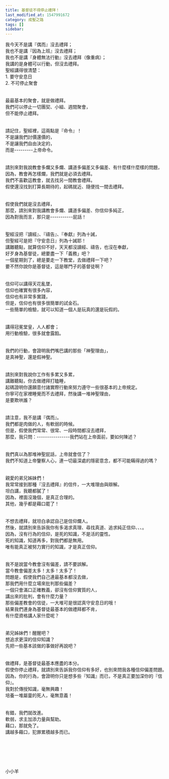 ```yaml
---
title: 基督徒不得停止禮拜！
last_modified_at: 1547991672
category: 成聖之路
tags: []
sidebar: 
---
```


<p>我今天不是講『偶而』沒去禮拜；<br/>我也不是講『因為上班』沒去禮拜；<br/>我也不是講『身體無法行動』沒去禮拜（像重病）；<br/>我講的是身體可以行動，但沒去禮拜。<br/><!--more-->聖經講得很清楚：<br/>1.	要守安息日<br/>2.	不可停止聚會<br/><br/><br/>最最基本的聚會，就是做禮拜。<br/>我們可以停止一切團契、小組、週間聚會，<br/>但不能停止禮拜。<br/><br/><br/>請記住，聖經裡，這兩點是『命令』！<br/>不是讓我們討價還價的，<br/>不是讓我們自由決定的，<br/>而是---------上帝命令。<br/><br/><br/>請別來對我說教會多爛又多爛、講道多偏差又多偏差、有什麼樣什麼樣的問題，<br/>因為，教會再怎樣爛，我們就是必須去禮拜。<br/>我們不喜歡這教會，就去找另一間教會禮拜。<br/>假使還沒找到打算長期待的，起碼就近、隨便找一間去禮拜。<br/><br/><br/>假使我們就是沒去禮拜，<br/>那麼，請別來對我講教會多爛、講道多偏差、你信仰多純正，<br/>因為對我而言，那只是-----------屁話！<br/><br/><br/>聖經沒把『讀經』、『禱告』、『奉獻』列為十誡，<br/>但聖經可是把『守安息日』列為十誡耶！<br/>講難聽點，就算信仰不好，天天都沒讀經、禱告，也沒在奉獻，<br/>好歹身為基督徒，總要盡一下「義務」吧？<br/>一個星期到了，總是要走一下教堂，去做禮拜一下吧？<br/>要不然你說你是基督徒，這是哪門子的基督徒啊？<br/><br/><br/>信仰可以講得天花亂墜，<br/>信仰也確實有很多內容，<br/>信仰也有非常多實踐，<br/>但是，信仰也有很多很簡單的試金石。<br/>一些簡單的檢驗，就可以知道一個人是玩真的還是玩假的。<br/><br/><br/>講得冠冕堂皇，人人都會；<br/>用行動檢驗，很多就會露餡。<br/><br/><br/>我們的行動，會證明我們嘴巴講的那些「神聖理由」，<br/>是真神聖，還是假神聖。<br/><br/><br/>請別來對我說你工作有多累又多累，<br/>講難聽點，你去做禮拜打瞌睡，<br/>起碼證明你還願意付諸實際行動來努力遵守一些很基本的上帝規定。<br/>你寧可在家裡睡覺而不去禮拜，然後講一堆神聖理由，<br/>是要欺哄誰？<br/><br/><br/>請注意，我不是講『偶而』。<br/>我們都是肉做的人，有軟弱的時候。<br/>但是，假使我們常常、很常、一段時間都沒去禮拜，<br/>那麼，我只問：----------------我們站在上帝面前，要如何陳述？<br/><br/><br/>我們真以為那堆神聖屁話，上帝就會信了？<br/>我們不知道上帝鑒察人心，連一切最深處的隱密意念，都不可能瞞得過的嗎？<br/><br/><br/>親愛的弟兄姊妹們！<br/>我常常接到那種『沒去禮拜』的信件，一大堆理由與辯解。<br/>坦白講，我聽都膩了！<br/>因為，裡面沒幾個，是真正合理的。<br/>其他，幾乎都是藉口罷了！<br/><br/><br/>不想去禮拜，就坦白承認自己是信仰爛人。<br/>然後，就請別來告訴我你有多渴求真理、尋找真道、追求純正信仰、、、。<br/>因為，沒有行為的信仰，是死的知識，不是活的靈性。<br/>死的知識，知道再多，對我們都是無用。<br/>唯有能真正被努力實行的知識，才是真正信仰。<br/><br/><br/>我不是說當今教會沒有偏差，請不要誤解。<br/>當今教會偏差太多！太多！太多了！<br/>問題是，假使我們自己連最基本都沒去做，<br/>那我們用什麼立場來批判那些偏差？<br/>一個只會滿口正確教義，卻沒有信仰實質的人，<br/>講出來的批判，會有什麼力量？<br/>那些偏差教會的信徒，一大堆可是很認真守安息日的哦！<br/>結果我們連身為基督徒最基本的做禮拜都不肯，<br/>有什麼資格講人家什麼呢？<br/><br/><br/>弟兄姊妹們！醒醒吧？<br/>想追求更深的信仰知識？<br/>先把一些基本該做的事做好再說吧？<br/><br/><br/>做禮拜，是基督徒最基本應盡的本分。<br/>假使你停止禮拜，就請別來告訴我你信仰有多好，也別來問我各種信仰偏差問題。<br/>因為，你的行為，會證明你只是想多些『知識』而已，不是真正要加深你的『信仰』。<br/>我對於傳授知識，毫無興趣！<br/>培養一堆屬靈的死人，毫無意義！<br/><br/><br/>有錯，我們就改進。<br/>軟弱，求主加添力量與幫助。<br/>藉口，那就免了。<br/>講越多藉口，犯罪累積越多而已。<br/><br/><br/><br/><br/><br/><br/>小小羊<br/><br/><br/></p>